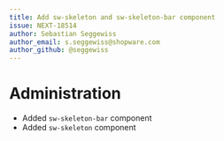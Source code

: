 ```yaml
---
title: Add sw-skeleton and sw-skeleton-bar component
issue: NEXT-18514
author: Sebastian Seggewiss
author_email: s.seggewiss@shopware.com
author_github: @seggewiss
---
```

# Administration
* Added `sw-skeleton-bar` component
* Added `sw-skeleton` component
